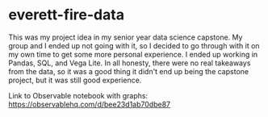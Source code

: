# everett-fire-data

This was my project idea in my senior year data science capstone. My group and I ended up not going with it, so I decided to go through with it on my own time to get some more personal experience. I ended up working in Pandas, SQL, and Vega Lite. In all honesty, there were no real takeaways from the data, so it was a good thing it didn't end up being the capstone project, but it was still good experience.

Link to Observable notebook with graphs: https://observablehq.com/d/bee23d1ab70dbe87
